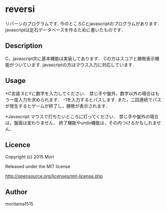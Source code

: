reversi
====
リバーシのプログラムです.
今のところCとjavascriptのプログラムがあります．
javascriptは定石データベースを作るために書いたものです．

## Description
C，javascript共に基本機能は実装してあります．
Cの方はスコアと勝敗表示機能がついています.
javascriptの方はマウス入力に対応しています．

## Usage
*C言語
XとYに数字を入力してください．
禁じ手や盤外，数字以外の場合はもう一度入力を求められます．
-1を入力するとパスします.
また，二回連続でパスが発生するとゲームが終了し，勝敗が表示されます．

*Javascript
マウスで打ちたいところに打ってください．
禁じ手や盤外の場合は，盤面は変わりません．
終了機能やundo機能は，その内つけるかもしれません．

## Licence
Copyright (c) 2015 Mori

Released under the MIT license

http://opensource.org/licenses/mit-license.php

## Author
moritama1515